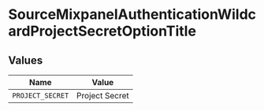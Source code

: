 # SourceMixpanelAuthenticationWildcardProjectSecretOptionTitle


## Values

| Name             | Value            |
| ---------------- | ---------------- |
| `PROJECT_SECRET` | Project Secret   |